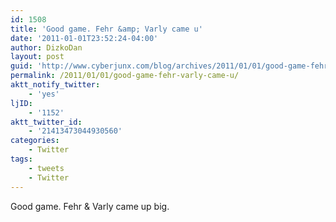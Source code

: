 ```yaml
---
id: 1508
title: 'Good game. Fehr &amp; Varly came u'
date: '2011-01-01T23:52:24-04:00'
author: DizkoDan
layout: post
guid: 'http://www.cyberjunx.com/blog/archives/2011/01/01/good-game-fehr-varly-came-u/'
permalink: /2011/01/01/good-game-fehr-varly-came-u/
aktt_notify_twitter:
    - 'yes'
ljID:
    - '1152'
aktt_twitter_id:
    - '21413473044930560'
categories:
    - Twitter
tags:
    - tweets
    - Twitter
---
```


Good game. Fehr &amp; Varly came up big.